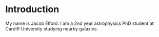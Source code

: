 # Introduction

My name is Jacob Elford. I am a 2nd year astrophysics PhD student at Cardiff University studying nearby galaxies. 
